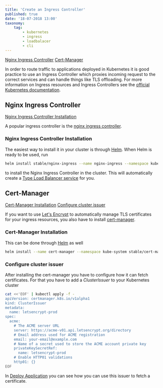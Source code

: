 ```yaml
---
title: 'Create an Ingress Controller'
published: true
date: '18-07-2018 13:00'
taxonomy:
    tag:
        - kubernetes
        - ingress
        - loadbalacer
        - cli
---
```


[Nginx Ingress Controller](#nginx-ingress-controller)
[Cert-Manager](#cert-manager)

In order to route traffic to applications deployed in Kubernetes it is good practice to use an Ingress Controller which proxies incoming request to the correct services and can handle things like TLS offloading. For more information on Ingress resources and Ingress Controllers see the [official Kubernetes documentation](https://kubernetes.io/docs/concepts/services-networking/ingress/).

## Nginx Ingress Controller

[Nginx Ingress Controller Installation](#nginx-ingress-controller-installation)

A popular ingress controller is the [nginx ingress controller](https://kubernetes.github.io/ingress-nginx/).

### Nginx Ingress Controller Installation

The easiest way to install it in your cluster is through [Helm](../17.install-helm/default.en.md). When Helm is ready to be used, run

```bash
helm install stable/nginx-ingress --name nginx-ingress --namespace kube-system  --set "rbac.create=true"
```

to install the Nginx Ingress Controller in the cluster. This will automatically create a [Type Load Balancer service](../13.create-a-load-balancer/default.en.md) for you.

## Cert-Manager

[Cert-Manager Installation](#cert-manager-installation)
[Configure cluster issuer](#configure-cluster-issuer)

If you want to use [Let's Encrypt](https://letsencrypt.org/) to automatically manage TLS certificates for your ingress resources, you also have to install [cert-manager](https://cert-manager.readthedocs.io/en/latest/).

### Cert-Manager Installation

This can be done through [Helm](../17.install-helm/default.en.md) as well

```bash
helm install --name cert-manager --namespace kube-system stable/cert-manager
```

### Configure cluster issuer

After installing the cert-manager you have to configure how it can fetch certificates. For that you have to add a _ClusterIssuer_ to your Kubernetes cluster

```bash
cat <<'EOF' | kubectl apply -f -
apiVersion: certmanager.k8s.io/v1alpha1
kind: ClusterIssuer
metadata:
  name: letsencrypt-prod
spec:
  acme:
    # The ACME server URL
    server: https://acme-v01.api.letsencrypt.org/directory
    # Email address used for ACME registration
    email: your-email@example.com
    # Name of a secret used to store the ACME account private key
    privateKeySecretRef:
      name: letsencrypt-prod
    # Enable HTTP01 validations
    http01: {}
EOF
```

In [Deploy Application](../16.deploy-an-application/default.en.md) you can see how you can use this issuer to fetch a certificate.
